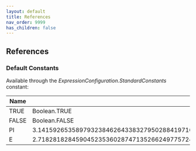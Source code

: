 ```yaml
---
layout: default
title: References
nav_order: 9999
has_children: false
---
```


## References

### Default Constants

Available through the _ExpressionConfiguration.StandardConstants_ constant:

| Name  | Value                                                                                                  |
|-------|--------------------------------------------------------------------------------------------------------|
| TRUE  | Boolean.TRUE                                                                                           |
| FALSE | Boolean.FALSE                                                                                          |
| PI    | 3.1415926535897932384626433832795028841971693993751058209749445923078164062862089986280348253421170679 |
| E     | 2.71828182845904523536028747135266249775724709369995957496696762772407663                              |


